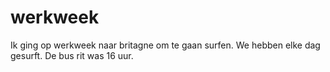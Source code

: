 # werkweek

Ik ging op werkweek naar britagne om te gaan surfen.
We hebben elke dag gesurft.
De bus rit was 16 uur.
